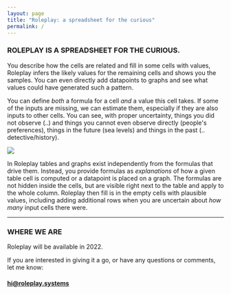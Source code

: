 ```yaml
---
layout: page
title: "Roleplay: a spreadsheet for the curious"
permalink: /
---
```


### ROLEPLAY IS A SPREADSHEET FOR THE CURIOUS. 

You describe how the cells are related and fill in some cells with values, Roleplay infers the likely values for the remaining cells and shows you the samples. You can even directly add datapoints to graphs and see what values could have generated such a pattern.

You can define _both_ a formula for a cell _and_ a value this cell takes. If some of the inputs are missing, we can estimate them, especially if they are also inputs to other cells. You can see, with proper uncertainty, things you did not observe (..) and things you cannot even observe directly (people's preferences), things in the future (sea levels) and things in the past (.. detective/history).

![]({{site.baseurl}}/img/top.png)

In Roleplay tables and graphs exist independently from the formulas that drive them. Instead, you provide formulas as _explanations_ of how a given table cell is computed or a datapoint is placed on a graph. The formulas are not hidden inside the cells, but are visible right next to the table and apply to the whole column. Roleplay then fill is in the empty cells with plausible values, including adding additional rows when you are uncertain about _how many_ input cells there were.

---

### WHERE WE ARE

Roleplay will be available in 2022. 

If you are interested in giving it a go, or have any questions or comments, let me know:

#### [hi@roleplay.systems](mailto:hi@roleplay.systems)
